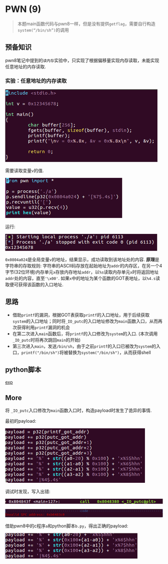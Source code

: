 # PWN (9)
> 本题main函数代码与pwn8一样，但是没有提供`getflag`，需要自行构造`system(“/bin/sh”)`的调用

## 预备知识
pwn8笔记中提到的`读内存`实验中，只实现了根据偏移量实现内存读取，未能实现任意地址的内存读取.
### 实验：任意地址的内存读取

![ccode](screenshot/ccode.png)

需要读取变量`v`的值.

![testread](screenshot/testread.png)

运行:

![testreadoutput](screenshot/testreadoutput.png)

`0x0804a024`是全局变量`v`的地址，结果显示，成功读取到该地址处的内容. **原理**是字符串的存取规则: 字符串的ASCII码存放在起始地址为`addr`的内存区，在另一个4字节(32位环境)内存单元`x`存放内存地址`addr`，以`%s`读取内存单元`x`时将返回地址`addr`处的内容，直至`'\x00'`. 如果`x`中的地址为某个函数的GOT表地址，以`%4.s`读取便可获得该函数的入口地址.

## 思路
* 借助`printf`的漏洞，根据GOT表获取`printf`的入口地址，用于后续获取`system`的入口地址；同时将`_IO_putc`的入口地址修改为`main`函数入口，从而再次获得利用`printf`漏洞的机会
* 在第二次进入`main`函数后，将`printf`的入口修改为`system`的入口. (本次调用`_IO_putc`时将再次跳回`main`的开始)
* 第三次进入`main`，发送`/bin/sh`，由于之前`printf`的入口已被改为`system`的入口，`printf("/bin/sh")`将被替换为`system("/bin/sh")`，从而获得shell

## python脚本

[exp](test9.py)


## More
将 `_IO_putc`入口修改为`main`函数入口时，构造payload时发生了诡异的事情.

最初的payload:

![badpayload](screenshot/badpayload.png)

调试时发现，写入出错:

![call_putc](screenshot/call_putc.png)

![badjmp](screenshot/badjmp.png)

借助pwn8中的c程序`a`和python脚本`b.py`，得出正确的payload:

![goodpayload](screenshot/goodpayload.png)